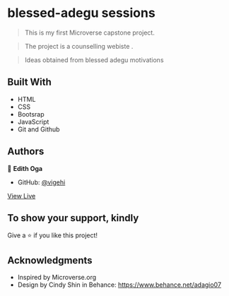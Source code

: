 # blessed-adegu sessions

> This is my first Microverse capstone project.

> The project is a counselling webiste .

> Ideas obtained from blessed  adegu motivations



## Built With

- HTML
- CSS
- Bootsrap
- JavaScript
- Git and Github


## Authors

👤 **Edith Oga**

- GitHub: [@vigehi](https://github.com/vigehi)

[View Live](https://vigehi.github.io/project1/)

## To show your support, kindly

Give a ⭐️ if you like this project!

## Acknowledgments

- Inspired by Microverse.org
- Design by Cindy Shin in Behance:  https://www.behance.net/adagio07
